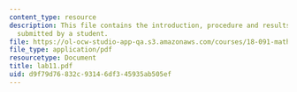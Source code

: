 ```yaml
---
content_type: resource
description: This file contains the introduction, procedure and results of an experiment
  submitted by a student.
file: https://ol-ocw-studio-app-qa.s3.amazonaws.com/courses/18-091-mathematical-exposition-spring-2005/d9f79d76832c93146df345935ab505ef_lab11.pdf
file_type: application/pdf
resourcetype: Document
title: lab11.pdf
uid: d9f79d76-832c-9314-6df3-45935ab505ef
---
```


